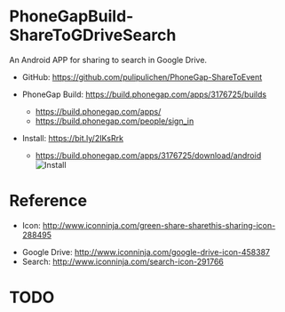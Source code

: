 # PhoneGapBuild-ShareToGDriveSearch
An Android APP for sharing to search in Google Drive.

- GitHub: https://github.com/pulipulichen/PhoneGap-ShareToEvent
- PhoneGap Build: https://build.phonegap.com/apps/3176725/builds
    * https://build.phonegap.com/apps/
    * https://build.phonegap.com/people/sign_in

- Install: https://bit.ly/2IKsRrk
    * https://build.phonegap.com/apps/3176725/download/android
![Install](https://chart.googleapis.com/chart?chs=116x116&cht=qr&chl=https://build.phonegap.com/apps/3176725/install/DNZBQy-QDMDQZAi-AzzK&chld=L|1&choe=UTF-8)


# Reference
- Icon: http://www.iconninja.com/green-share-sharethis-sharing-icon-288495
* Google Drive: http://www.iconninja.com/google-drive-icon-458387
* Search: http://www.iconninja.com/search-icon-291766

# TODO
